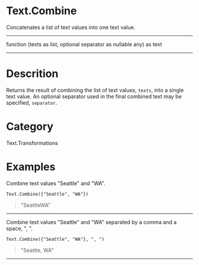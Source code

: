 ﻿# Text.Combine
Concatenates a list of text values into one text value.
***
function (texts as list, optional separator as nullable any) as text
***
# Descrition 
Returns the result of combining the list of text values, <code>texts</code>, into a single text value. 
An optional separator used in the final combined text may be specified, <code>separator</code>.
# Category 
Text.Transformations
# Examples 
Combine text values "Seattle" and "WA".
```
Text.Combine({"Seattle", "WA"})
```
> "SeattleWA"
***
Combine text values "Seattle" and "WA" separated by a comma and a space, ", ".
```
Text.Combine({"Seattle", "WA"}, ", ")
```
> "Seattle, WA"
***
